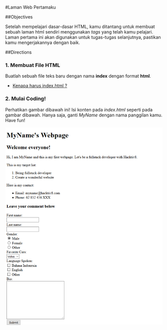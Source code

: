 #Laman Web Pertamaku

##Objectives

Setelah mempelajari dasar-dasar HTML, kamu ditantang untuk membuat sebuah laman html sendiri menggunakan *tags* yang telah kamu pelajari. Laman pertama ini akan digunakan untuk tugas-tugas selanjutnya, pastikan kamu mengerjakannya dengan baik.

##Directions

### 1. Membuat File HTML

Buatlah sebuah file teks baru dengan nama **index** dengan format **html**.

 - [Kenapa harus index.html ?](https://www.quora.com/Why-is-the-default-html-file-called-index-html)

### 2. Mulai Coding!

Perhatikan gambar dibawah ini! Isi konten pada *index.html* seperti pada gambar dibawah. Hanya saja, ganti *MyName* dengan nama panggilan kamu. Have fun!

![Referensi Tugas](assets/phase0-week1-monday.png)
